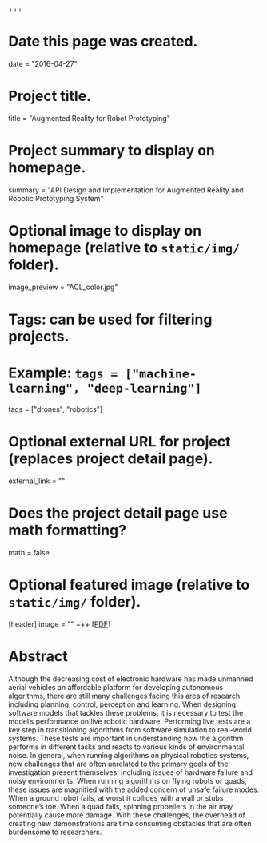 +++
# Date this page was created.
date = "2016-04-27"

# Project title.
title = "Augmented Reality for Robot Prototyping"

# Project summary to display on homepage.
summary = "API Design and Implementation for Augmented Reality and Robotic Prototyping System"

# Optional image to display on homepage (relative to `static/img/` folder).
image_preview = "ACL_color.jpg"

# Tags: can be used for filtering projects.
# Example: `tags = ["machine-learning", "deep-learning"]`
tags = ["drones", "robotics"]

# Optional external URL for project (replaces project detail page).
external_link = ""

# Does the project detail page use math formatting?
math = false

# Optional featured image (relative to `static/img/` folder).
[header]
image = ""
+++
[[PDF](/research/acl.pdf)]
# Abstract

Although the decreasing cost of electronic hardware has made unmanned aerial vehicles an affordable platform for developing autonomous algorithms, there are still many challenges facing this area of research including planning, control, perception and learning. When designing software models that tackles these problems, it is necessary to test the model’s performance on live robotic hardware. Performing live tests are a key step in transitioning algorithms from software simulation to real-world systems. These tests are important in understanding how the algorithm performs in different tasks and reacts to various kinds of environmental noise. In general, when running algorithms on physical robotics systems, new challenges that are often unrelated to the primary goals of the investigation present themselves, including issues of hardware failure and noisy environments. When running algorithms on flying robots or quads, these issues are magnified with the added concern of unsafe failure modes. When a ground robot fails, at worst it collides with a wall or stubs someone’s toe. When a quad fails, spinning propellers in the air may potentially cause more damage. With these challenges, the overhead of creating new demonstrations are time consuming obstacles that are often burdensome to researchers.
